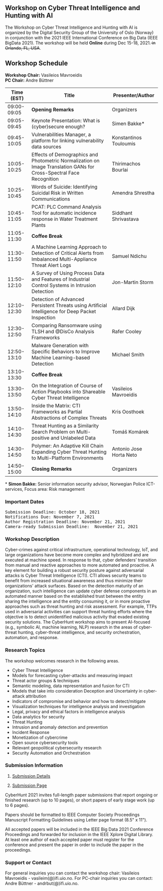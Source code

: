 ## Workshop on Cyber Threat Intelligence and Hunting with AI

The Workshop on Cyber Threat Intelligence and Hunting with AI is organized by the Digital Security Group of the University of Oslo (Norway) in conjunction with the 2021 IEEE International Conference on Big Data (IEEE BigData 2021). The workshop will be held **Online** during Dec 15-18, 2021.<strike> in Orlando, FL, USA</strike>.

## Workshop Schedule
**Workshop Chair:** Vasileios Mavroeidis  
**PC Chair:** Andre Büttner

| **Time (EST)** | **Title** | **Presenter/Author** |
| -- | ----- | - |
| 09:00-09:05 | **Opening Remarks** | Organizers |
| 09:05-09:45 | Keynote Presentation: What is (cyber)secure enough?| Simen Bakke* |
| 09:45-10:05 | Vulnerabilities Manager, a platform for linking vulnerability data sources | Konstantinos Touloumis |
| 10:05-10:25 | Effects of Demographics and Photometric Normalization on Image Translation GANs for Cross-Spectral Face Recognition | Thirimachos Bourlai |
| 10:25-10:45 | Words of Suicide: Identifying Suicidal Risk in Written Communications | Amendra Shrestha |
| 10:45-11:05 | PCAT: PLC Command Analysis Tool for automatic incidence response in Water Treatment Plants| Siddhant Shrivastava |
| 11:05-11:30 | **Coffee Break** |
| 11:30-11:50 | A Machine Learning Approach to Detection of Critical Alerts from Imbalanced Multi-Appliance Threat Alert Logs | Samuel Ndichu |
| 11:50-12:10 | A Survey of Using Process Data and Features of Industrial Control Systems in Intrusion Detection | Jon-Martin Storm |
| 12:10-12:30 | Detection of Advanced Persistent Threats using Artificial Intelligence for Deep Packet Inspection | Allard Dijk |
| 12:30-12:50 | Comparing Ransomware using TLSH and @DisCo Analysis Frameworks | Rafer Cooley |
| 12:50-13:10 | Malware Generation with Specific Behaviors to Improve Machine Learning-based Detection | Michael Smith |
| 13:10-13:30 | **Coffee Break** |
| 13:30-13:50 | On the Integration of Course of Action Playbooks into Shareable Cyber Threat Intelligence | Vasileios Mavroeidis |
| 13:50-14:10 | Inside the Matrix: CTI Frameworks as Partial Abstractions of Complex Threats | Kris Oosthoek |
| 14:10-14:30 | Threat Hunting as a Similarity Search Problem on Multi-positive and Unlabeled Data | Tomáš Komárek |
| 14:30-14:50 | Polymer: An Adaptive Kill Chain Expanding Cyber Threat Hunting to Multi-Platform Environments | Antonio Jose Horta Neto |
| 14:50-15:00 | **Closing Remarks** | Organizers |

\* **Simon Bakke:** Senior information security advisor, Norwegian Police ICT-services, Focus area: Risk management

### Important Dates
<pre>
Submission Deadline: October 18, 2021
Notifications Due: November 7, 2021
Author Registration Deadline: November 21, 2021
Camera-ready Submission Deadline:  November 21, 2021
</pre>

### Workshop Description
Cyber-crimes against critical infrastructure, operational technology, IoT, and large organizations have become more complex and hybridized and are executed at machine speed. In response to that, cyber defenders’ transition from manual and reactive approaches to more automated and proactive. A key element for building a robust security posture against adversarial attacks is Cyber Threat Intelligence (CTI). CTI allows security teams to benefit from increased situational awareness and thus minimize their organizations' attack surfaces. Based on the detection maturity of an organization, such intelligence can update cyber defense components in an automated manner based on the established trust between the entity sharing the intelligence and the entity consuming it, or in more proactive approaches such as threat hunting and risk assessment. For example, TTPs used in adversarial activities can support threat hunting efforts where the objective is to detect unidentified malicious activity that evaded existing security solutions. The CyberHunt workshop aims to present AI-focused (e.g., symbolic AI, machine learning, NLP) research in the areas of cyber-threat hunting, cyber-threat intelligence, and security orchestration, automation, and response.

### Research Topics
The workshop welcomes research in the following areas.

* Cyber Threat Intelligence
* Models for forecasting cyber-attacks and measuring impact
*	Threat actor groups & techniques
*	Semantic modeling, data representation and fusion for CTI
*	Models that take into consideration Deception and Uncertainty in cyber-attack attribution
*	Indicators of compromise and behavior and how to detect/mitigate
*	Visualization techniques for intelligence analysis and investigation
*	Legal, privacy and ethical factors in intelligence analysis
*	Data analytics for security
*	Threat Hunting
*	Intrusion and anomaly detection and prevention
*	Incident Response
*	Monetization of cybercrime
*	Open source cybersecurity tools
*	Relevant geopolitical cybersecurity research
*	Security Automation and Orchestration



### Submission Information
1. [Submission Details](https://www.ieee.org/conferences/publishing/templates.html)

2. [Submission Page](https://wi-lab.com/cyberchair/2021/bigdata21/scripts/submit.php?subarea=S01&undisplay_detail=1&wh=/cyberchair/2021/bigdata21/scripts/ws_submit.php)

CyberHunt 2021 invites full-length paper submissions that report ongoing or finished research (up to 10 pages), or short papers of early stage work (up to 6 pages).

Papers should be formatted to IEEE Computer Society Proceedings Manuscript Formatting Guidelines using Letter page format (8.5" x 11").

All accepted papers will be included in the IEEE Big Data 2021 Conference Proceedings and forwarded for inclusion in the IEEE Xplore Digital Library. At least one author of each accepted paper must register for the conference and present the paper in order to include the paper in the proceedings.


### Support or Contact
For general inquiries you can contact the workshop chair: Vasileios Mavroeidis - vasileim(@)ifi.uio.no.
For PC-chair inquiries you can contact: Andre Büttner - andrbut(@)ifi.uio.no.
